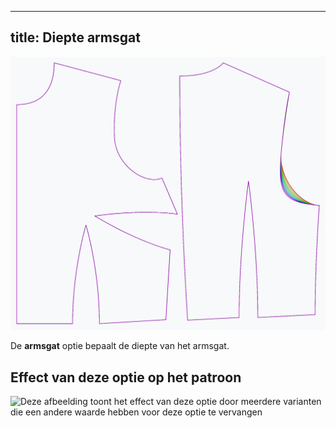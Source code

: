 ***

## title: Diepte armsgat

![Het effect van de diepte van het armsgat op het patroon](sample.png)

De **armsgat** optie bepaalt de diepte van het armsgat.

## Effect van deze optie op het patroon

![Deze afbeelding toont het effect van deze optie door meerdere varianten die een andere waarde hebben voor deze optie te vervangen](bella\_armholedepth\_sample.svg "Effect van deze optie op het patroon")
